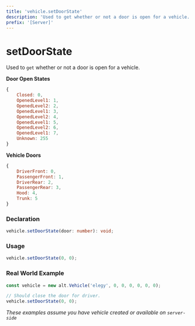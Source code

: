 ```yaml
---
title: 'vehicle.setDoorState'
description: 'Used to get whether or not a door is open for a vehicle.'
prefix: '[Server]'
---
```


# setDoorState

Used to `get` whether or not a door is open for a vehicle.

**Door Open States**

```js
{
    Closed: 0,
    OpenedLevel1: 1,
    OpenedLevel2: 2,
    OpenedLevel1: 3,
    OpenedLevel2: 4,
    OpenedLevel1: 5,
    OpenedLevel2: 6,
    OpenedLevel1: 7,
    Unknown: 255
}
```

**Vehicle Doors**

```js
{
    DriverFront: 0,
    PassengerFront: 1,
    DriverRear: 2,
    PassengerRear: 3,
    Hood: 4,
    Trunk: 5
}
```

### Declaration

```typescript
vehicle.setDoorState(door: number): void;
```

### Usage

```js
vehicle.setDoorState(0, 0);
```

### Real World Example

```js
const vehicle = new alt.Vehicle('elegy', 0, 0, 0, 0, 0, 0);

// Should close the door for driver.
vehicle.setDoorState(0, 0);
```

_These examples assume you have vehicle created or available on `server-side`_